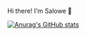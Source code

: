 Hi there! I'm Salowe 👋

[![Anurag's GitHub stats](https://github-readme-stats.vercel.app/api?username=Salowe1&show_icons==true&bg_color=00000000)](https://github.com/Salowe1/github-readme-stats)


